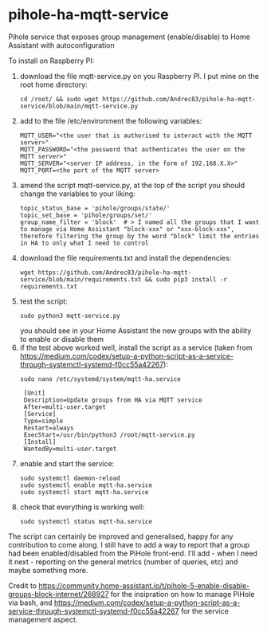 # pihole-ha-mqtt-service
Pihole service that exposes group management (enable/disable) to Home Assistant with autoconfiguration

To install on Raspberry PI:
1) download the file mqtt-service.py on you Raspberry PI. I put mine on the root home directory:
   ```
   cd /root/ && sudo wget https://github.com/Andrec83/pihole-ha-mqtt-service/blob/main/mqtt-service.py
   ```
3) add to the file /etc/environment the following variables:
   ```
   MQTT_USER="<the user that is authorised to interact with the MQTT server>"
   MQTT_PASSWORD="<the password that authenticates the user on the MQTT server>"
   MQTT_SERVER="<server IP address, in the form of 192.168.X.X>"
   MQTT_PORT=<the port of the MQTT server>
   ```
4) amend the script mqtt-service.py, at the top of the script you should change the variables to your liking:
   ```
   topic_status_base = 'pihole/groups/state/'
   topic_set_base = 'pihole/groups/set/'
   group_name_filter = 'block'  # > I named all the groups that I want to manage via Home Assistant "block-xxx" or "xxx-block-xxx", therefore filtering the group by the word "block" limit the entries in HA to only what I need to control
   ```
5) download the file requirements.txt and install the dependencies:
   ```
   wget https://github.com/Andrec83/pihole-ha-mqtt-service/blob/main/requirements.txt && sudo pip3 install -r requirements.txt
   ```
6) test the script:
   ```
   sudo python3 mqtt-service.py
   ```
   you should see in your Home Assistant the new groups with the ability to enable or disable them
7) if the test above worked well, install the script as a service (taken from https://medium.com/codex/setup-a-python-script-as-a-service-through-systemctl-systemd-f0cc55a42267):
   ```
   sudo nano /etc/systemd/system/mqtt-ha.service
   ```
   ```
    [Unit]
    Description=Update groups from HA via MQTT service
    After=multi-user.target
    [Service]
    Type=simple
    Restart=always
    ExecStart=/usr/bin/python3 /root/mqtt-service.py
    [Install]
    WantedBy=multi-user.target
   ```
8) enable and start the service:
   ```
   sudo systemctl daemon-reload
   sudo systemctl enable mqtt-ha.service
   sudo systemctl start mqtt-ha.service
   ```
10) check that everything is working well:
    ```
    sudo systemctl status mqtt-ha.service
    ```


The script can certainly be improved and generalised, happy for any contribution to come along. I still have to add a way to report that a group had been enabled/disabled from the PiHole front-end. 
I'll add - when I need it next - reporting on the general metrics (number of queries, etc) and maybe something more. 

Credit to https://community.home-assistant.io/t/pihole-5-enable-disable-groups-block-internet/268927 for the insipration on how to manage PiHole via bash, 
and https://medium.com/codex/setup-a-python-script-as-a-service-through-systemctl-systemd-f0cc55a42267 for the service management aspect. 
   
   

